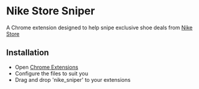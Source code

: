 # Nike Store Sniper
A Chrome extension designed to help snipe exclusive shoe deals from [Nike Store](http://store.nike.com/)

## Installation
- Open [Chrome Extensions](chrome://extensions/)
- Configure the files to suit you
- Drag and drop 'nike_sniper' to your extensions
